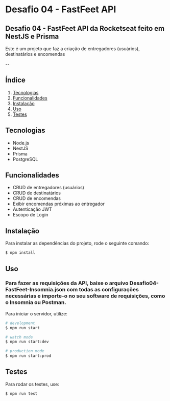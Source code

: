 # Desafio 04 - FastFeet API

## Desafio 04 - FastFeet API da Rocketseat feito em NestJS e Prisma

Este é um projeto que faz a criação de entregadores (usuários), destinatários e encomendas

--


## Índice
1. [Tecnologias](#Tecnologias)
2. [Funcionalidades](#Funcionalidades)
3. [Instalação](#Instalação)
4. [Uso](#Uso)
5. [Testes](#Testes)



## Tecnologias

- Node.js
- NestJS
- Prisma
- PostgreSQL


## Funcionalidades

- CRUD de entregadores (usuários)
- CRUD de destinatários
- CRUD de encomendas
- Exibir encomendas próximas ao entregador
- Autenticação JWT
- Escopo de Login


## Instalação

Para instalar as dependências do projeto, rode o seguinte comando:

```bash
$ npm install
```

## Uso


### Para fazer as requisições da API, baixe o arquivo Desafio04-FastFeet-Insomnia.json com todas as configurações necessárias e importe-o no seu software de requisições, como o Insomnia ou Postman.


Para iniciar o servidor, utilize:

```bash
# development
$ npm run start

# watch mode
$ npm run start:dev

# production mode
$ npm run start:prod
```


## Testes

Para rodar os testes, use:

```bash
$ npm run test

```


